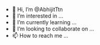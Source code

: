 - 👋 Hi, I’m @AbhijitTtn
- 👀 I’m interested in ...
- 🌱 I’m currently learning ...
- 💞️ I’m looking to collaborate on ...
- 📫 How to reach me ...

<!---
AbhijitTtn/AbhijitTtn is a ✨ special ✨ repository because its `README.md` (this file) appears on your GitHub profile.
You can click the Preview link to take a look at your changes.
--->
